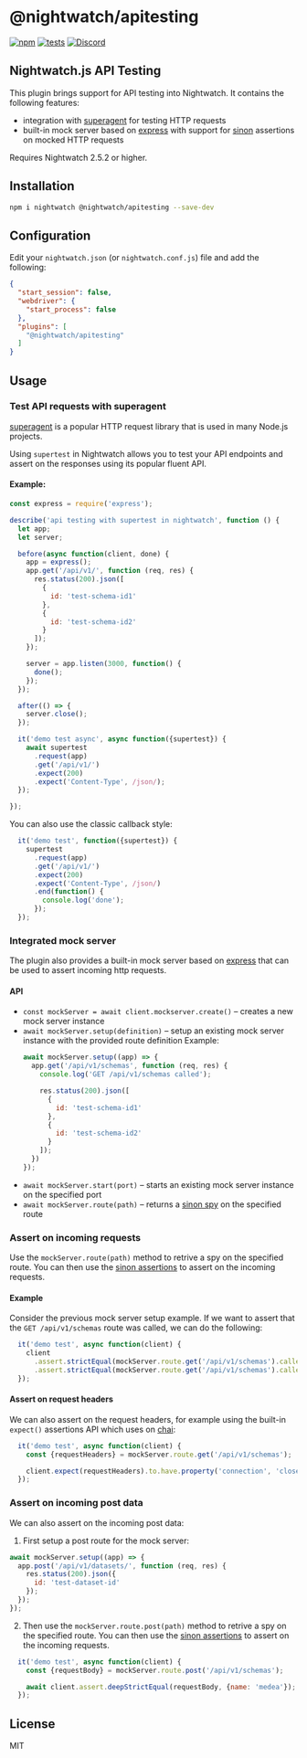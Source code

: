# @nightwatch/apitesting

[![npm](https://img.shields.io/npm/v/@nightwatch/apitesting.svg)](https://www.npmjs.com/package/@nightwatch/apitesting)
[![tests](https://github.com/nightwatchjs/nightwatch-plugin-apitesting/actions/workflows/build.yml/badge.svg?branch=main)](https://github.com/nightwatchjs/nightwatch-plugin-apitesting/actions/workflows/build.yml)
[![Discord][discord-badge]][discord]

## Nightwatch.js API Testing

This plugin brings support for API testing into Nightwatch. It contains the following features:
- integration with [superagent](https://www.npmjs.com/package/supertest) for testing HTTP requests
- built-in mock server based on [express](https://www.npmjs.com/package/express) with support for [sinon](https://www.npmjs.com/package/sinon) assertions on mocked HTTP requests  

Requires Nightwatch 2.5.2 or higher. 

## Installation

```sh
npm i nightwatch @nightwatch/apitesting --save-dev
```

## Configuration

Edit your `nightwatch.json` (or `nightwatch.conf.js`) file and add the following:
 
```json
{
  "start_session": false,
  "webdriver": {
    "start_process": false
  },
  "plugins": [
    "@nightwatch/apitesting"      
  ]
}
```

## Usage

### Test API requests with superagent
[superagent](https://www.npmjs.com/package/supertest) is a popular HTTP request library that is used in many Node.js projects. 

Using `supertest` in Nightwatch allows you to test your API endpoints and assert on the responses using its popular fluent API. 

#### Example:

```js
const express = require('express');

describe('api testing with supertest in nightwatch', function () {
  let app;
  let server;

  before(async function(client, done) {
    app = express();
    app.get('/api/v1/', function (req, res) {
      res.status(200).json([
        {
          id: 'test-schema-id1'
        },
        {
          id: 'test-schema-id2'
        }
      ]);
    });

    server = app.listen(3000, function() {
      done();
    });
  });

  after(() => {
    server.close();
  });

  it('demo test async', async function({supertest}) {
    await supertest
      .request(app)
      .get('/api/v1/')
      .expect(200)
      .expect('Content-Type', /json/);
  });

});
```

You can also use the classic callback style:

```js
  it('demo test', function({supertest}) {
    supertest
      .request(app)
      .get('/api/v1/')
      .expect(200)
      .expect('Content-Type', /json/)
      .end(function() {
        console.log('done');
      });
  });
```

### Integrated mock server

The plugin also provides a built-in mock server based on [express](https://www.npmjs.com/package/express) that can be used to assert incoming http requests.

#### API
- `const mockServer = await client.mockserver.create()` – creates a new mock server instance
- `await mockServer.setup(definition)` – setup an existing mock server instance with the provided route definition
   Example:
    ```js
    await mockServer.setup((app) => {
      app.get('/api/v1/schemas', function (req, res) {
        console.log('GET /api/v1/schemas called');
  
        res.status(200).json([
          {
            id: 'test-schema-id1'
          },
          {
            id: 'test-schema-id2'
          }
        ]);
      })
    });
    ```
- `await mockServer.start(port)` – starts an existing mock server instance on the specified port
- `await mockServer.route(path)` – returns a [sinon spy](https://sinonjs.org/releases/latest/spies/) on the specified route

### Assert on incoming requests

Use the `mockServer.route(path)` method to retrive a spy on the specified route. You can then use the [sinon assertions](https://sinonjs.org/releases/latest/spies/#spyanonymous) to assert on the incoming requests. 

#### Example

Consider the previous mock server setup example. If we want to assert that the `GET /api/v1/schemas` route was called, we can do the following:

```js
  it('demo test', async function(client) {
    client
      .assert.strictEqual(mockServer.route.get('/api/v1/schemas').calledOnce, true, 'called once')
      .assert.strictEqual(mockServer.route.get('/api/v1/schemas').calledTwice, false);
  });
```

#### Assert on request headers

We can also assert on the request headers, for example using the built-in `expect()` assertions API which uses on [chai](https://www.chaijs.com/api/bdd/):

```js
  it('demo test', async function(client) {
    const {requestHeaders} = mockServer.route.get('/api/v1/schemas');

    client.expect(requestHeaders).to.have.property('connection', 'close');
  });
```

### Assert on incoming post data

We can also assert on the incoming post data: 

1) First setup a post route for the mock server:

```js
await mockServer.setup((app) => {
  app.post('/api/v1/datasets/', function (req, res) {
    res.status(200).json({
      id: 'test-dataset-id'
    });
  });
});
```

2) Then use the `mockServer.route.post(path)` method to retrive a spy on the specified route. You can then use the [sinon assertions](https://sinonjs.org/releases/latest/spies/#spyanonymous) to assert on the incoming requests. 

```js
  it('demo test', async function(client) {
    const {requestBody} = mockServer.route.post('/api/v1/schemas');

    await client.assert.deepStrictEqual(requestBody, {name: 'medea'});
  });
```

## License
MIT

[discord-badge]: https://img.shields.io/discord/618399631038218240.svg?color=7389D8&labelColor=6A7EC2&logo=discord&logoColor=ffffff&style=flat-square
[discord]: https://discord.gg/SN8Da2X
